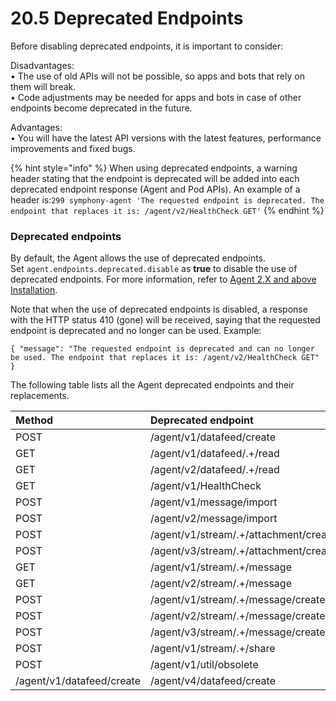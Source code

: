 # 20.5 Deprecated Endpoints

Before disabling deprecated endpoints, it is important to consider:

Disadvantages:  
• The use of old APIs will not be possible, so apps and bots that rely on them will break.  
• Code adjustments may be needed for apps and bots in case of other endpoints become deprecated in the future.

Advantages:  
• You will have the latest API versions with the latest features, performance improvements and fixed bugs.

{% hint style="info" %}
When using deprecated endpoints, a warning header stating that the endpoint is deprecated will be added into each deprecated endpoint response \(Agent and Pod APIs\).  An example of a header is:`299 symphony-agent 'The requested endpoint is deprecated. The endpoint that replaces it is: /agent/v2/HealthCheck GET'`
{% endhint %}

### Deprecated endpoints

By default, the Agent allows the use of deprecated endpoints.  
Set `agent.endpoints.deprecated.disable` as **true** to disable the use of deprecated endpoints. For more information, refer to [Agent 2.X and above Installation](../agent-guide/agent-2.x-and-above-installation.md).

Note that when the use of deprecated endpoints is disabled, a response with the HTTP status 410 \(gone\) will be received, saying that the requested endpoint is deprecated and no longer can be used. Example:

`{ "message": "The requested endpoint is deprecated and can no longer be used. The endpoint that replaces it is: /agent/v2/HealthCheck GET" }`

The following table lists all the Agent deprecated endpoints and their replacements.

| Method | Deprecated endpoint | Replacement endpoint |
| :--- | :--- | :--- |
| POST | /agent/v1/datafeed/create | [/agent/v4/datafeed/create](https://developers.symphony.com/restapi/docs/create-messagesevents-stream-v4) |
| GET | /agent/v1/datafeed/.+/read | [/agent/v4/datafeed/{id}/read](https://developers.symphony.com/restapi/docs/read-messagesevents-stream-v4) |
| GET | /agent/v2/datafeed/.+/read | [/agent/v4/datafeed/{id}/read](https://developers.symphony.com/restapi/docs/read-messagesevents-stream-v4) |
| GET | /agent/v1/HealthCheck | [/agent/v2/HealthCheck](https://developers.symphony.com/restapi/docs/health-check-v2) |
| POST | /agent/v1/message/import | [/agent/v4/message/import](https://developers.symphony.com/restapi/docs/import-message-v4) |
| POST | /agent/v2/message/import | [/agent/v4/message/import](https://developers.symphony.com/restapi/docs/import-message-v4) |
| POST | /agent/v1/stream/.+/attachment/create | [/agent/v4/stream/{sid}/message/create](https://developers.symphony.com/restapi/docs/create-message-v4) |
| POST | /agent/v3/stream/.+/attachment/create | [/agent/v4/stream/{sid}/message/create](https://developers.symphony.com/restapi/docs/create-message-v4) |
| GET | /agent/v1/stream/.+/message | [/agent/v4/stream/{sid}/message](https://developers.symphony.com/restapi/docs/messages-v4) |
| GET | /agent/v2/stream/.+/message | [/agent/v4/stream/{sid}/message](https://developers.symphony.com/restapi/docs/messages-v4) |
| POST | /agent/v1/stream/.+/message/create | [/agent/v4/stream/{sid}/message/create](https://developers.symphony.com/restapi/docs/create-message-v4) |
| POST | /agent/v2/stream/.+/message/create | [/agent/v4/stream/{sid}/message/create](https://developers.symphony.com/restapi/docs/create-message-v4) |
| POST | /agent/v3/stream/.+/message/create | [/agent/v4/stream/{sid}/message/create](https://developers.symphony.com/restapi/docs/create-message-v4) |
| POST | /agent/v1/stream/.+/share | [/agent/v3/stream/{sid}/share](https://developers.symphony.com/restapi/docs/share-v3) |
| POST | /agent/v1/util/obsolete | No replacement endpoint |
| /agent/v1/datafeed/create | /agent/v4/datafeed/create |  |

